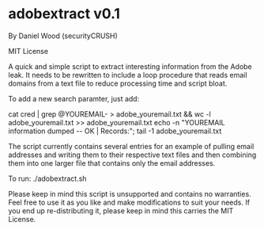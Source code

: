 adobextract v0.1
================
By Daniel Wood (securityCRUSH)

MIT License

A quick and simple script to extract interesting information from the Adobe leak.  It needs to be rewritten to include a loop procedure that reads email domains from a text file to reduce processing time and script bloat.

To add a new search paramter, just add:

cat cred | grep @YOUREMAIL- > adobe_youremail.txt && wc -l adobe_youremail.txt >> adobe_youremail.txt
echo -n "YOUREMAIL information dumped -- OK | Records:"; tail -1 adobe_youremail.txt

The script currently contains several entries for an example of pulling email addresses and writing them to their respective text files and then combining them into one larger file that contains only the email addresses.

To run: ./adobextract.sh


Please keep in mind this script is unsupported and contains no warranties.  Feel free to use it as you like and make modifications to suit your needs.  If you end up re-distributing it, please keep in mind this carries the MIT License.


